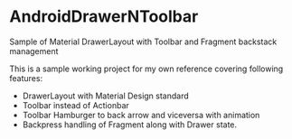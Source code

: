 # AndroidDrawerNToolbar
Sample of Material DrawerLayout with Toolbar and Fragment backstack management

This is a sample working project for my own reference covering following features:

- DrawerLayout with Material Design standard
- Toolbar instead of Actionbar
- Toolbar Hamburger to back arrow and viceversa with animation
- Backpress handling of Fragment along with Drawer state.
